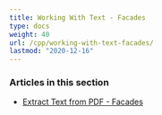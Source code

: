 ```yaml
---
title: Working With Text - Facades
type: docs
weight: 40
url: /cpp/working-with-text-facades/
lastmod: "2020-12-16"
---
```


### **Articles in this section**

- [Extract Text from PDF - Facades](/pdf/cpp/extract-text-from-pdf-facades/)
